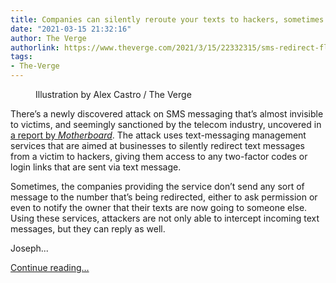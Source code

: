 ```yaml
---
title: Companies can silently reroute your texts to hackers, sometimes for just $16
date: "2021-03-15 21:32:16"
author: The Verge
authorlink: https://www.theverge.com/2021/3/15/22332315/sms-redirect-flaw-exploit-text-message-hijacking-hacking
tags:
- The-Verge
---
```

<figure>
      <img alt="" src="https://cdn.vox-cdn.com/thumbor/ItHDnY_V1jYkVxkKkyUSYNDOJdY=/0x0:2040x1360/1310x873/cdn.vox-cdn.com/uploads/chorus_image/image/68970810/acastro_170629_1777_0008_v2.0.jpg" />
        <figcaption>Illustration by Alex Castro / The Verge</figcaption>
    </figure>

  <p id="Tm63Om">There’s a newly discovered attack on SMS messaging that’s almost invisible to victims, and seemingly sanctioned by the telecom industry, uncovered in <a href="https://www.vice.com/en/article/y3g8wb/hacker-got-my-texts-16-dollars-sakari-netnumber">a report by <em>Motherboard</em></a>. The attack uses text-messaging management services that are aimed at businesses to silently redirect text messages from a victim to hackers, giving them access to any two-factor codes or login links that are sent via text message.</p>
<p id="yZYiLU">Sometimes, the companies providing the service don’t send any sort of message to the number that’s being redirected, either to ask permission or even to notify the owner that their texts are now going to someone else. Using these services, attackers are not only able to intercept incoming text messages, but they can reply as well.</p>
<p id="egjkJP">Joseph...</p>
  <p>
    <a href="https://www.theverge.com/2021/3/15/22332315/sms-redirect-flaw-exploit-text-message-hijacking-hacking">Continue reading&hellip;</a>
  </p>